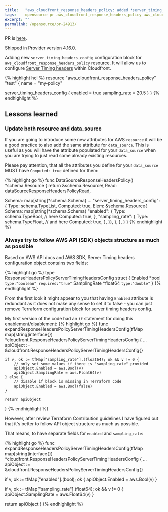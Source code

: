 ```yaml
---
title:   "aws_cloudfront_response_headers_policy: added *server_timing_headers_config* attribute"
tags:    opensource pr aws_cloudfront_response_headers_policy aws_cloudfront
excerpt: ""
permalink: /opensource/pr-24913/
---
```


PR is [ here][pr].

Shipped in Provider version [4.16.0](https://github.com/hashicorp/terraform-provider-aws/releases/tag/v4.16.0).

Adding new `server_timing_headers_config` configuration block for `aws_cloudfront_response_headers_policy` resource.
It will allow us to configure [Server Timing headers][sth] within Cloudfront.

{% highlight hcl %}
resource "aws_cloudfront_response_headers_policy" "test" {
  name = "my-policy"
	
  server_timing_headers_config {
    enabled       = true
    sampling_rate = 20.5 
  }
}
{% endhighlight %}

## Lessons learned

### Update both resource and data_source

If you are going to introduce some new attributes for AWS `resource` it will be a good practice to also add the same attribute for
`data_source`. This is useful as you will have the attribute populated for your `data_source` when you are trying to just
read some already existing resources.

Please pay attention, that all the attributes you define for your `data_source` MUST have `Computed: true` defined for them:

{% highlight go %}
func DataSourceResponseHeadersPolicy() *schema.Resource {
  return &schema.Resource{
  Read: dataSourceResponseHeadersPolicyRead,
  
  Schema: map[string]*schema.Schema{
      ...
      "server_timing_headers_config": {
          Type:     schema.TypeList,
          Computed: true,
          Elem: &schema.Resource{
              Schema: map[string]*schema.Schema{
                  "enabled": {
                      Type:     schema.TypeBool,
                      // here 
                      Computed: true,
                  },
                  "sampling_rate": {
                      Type:     schema.TypeFloat,
                      // and here
                      Computed: true,
                  },
              }},
          },
      },
  }
}
{% endhighlight %}

### Always try to follow AWS API (SDK) objects structure as much as possible

Based on AWS API docs and AWS SDK, Server Timing headers configuration object contains two fields:

{% highlight go %}
type ResponseHeadersPolicyServerTimingHeadersConfig struct {
    Enabled *bool `type:"boolean" required:"true"`
    SamplingRate *float64 `type:"double"`
}
{% endhighlight %}

From the first look it might appear to you that having `Enabled` attribute is redundant as it does not make any sense to
set it to false - you can just remove Terraform configuration block for server timing headers config.

My first version of the code had an `if` statement for doing this enablement/disablement:
{% highlight go %}
func expandResponseHeadersPolicyServerTimingHeadersConfig(tfMap map[string]interface{}) *cloudfront.ResponseHeadersPolicyServerTimingHeadersConfig {
    ...
    apiObject := &cloudfront.ResponseHeadersPolicyServerTimingHeadersConfig{}
    
    if v, ok := tfMap["sampling_rate"].(float64); ok && v != 0 {
        // only set some values if there is "sampling_rate" provided
        apiObject.Enabled = aws.Bool(v)
        apiObject.SamplingRate = aws.Float64(v)
    } else {
        // disable if block is missing in Terraform code
        apiObject.Enabled = aws.Bool(false)
    }

	return apiObject
}
{% endhighlight %}

However, after review Terraform Contribution guidelines I have figured out that it's better to follow API object structure
as much as possible.

That means, to have separate fields for `enabled` and `sampling_rate`:

{% highlight go %}
func expandResponseHeadersPolicyServerTimingHeadersConfig(tfMap map[string]interface{}) *cloudfront.ResponseHeadersPolicyServerTimingHeadersConfig {
  ...
  apiObject := &cloudfront.ResponseHeadersPolicyServerTimingHeadersConfig{}
  
  if v, ok := tfMap["enabled"].(bool); ok {
      apiObject.Enabled = aws.Bool(v)
  }
  
  if v, ok := tfMap["sampling_rate"].(float64); ok && v != 0 {
      apiObject.SamplingRate = aws.Float64(v)
  }
  
  return apiObject
}
{% endhighlight %}


[pr]: https://github.com/hashicorp/terraform-provider-aws/pull/24913
[sth]: https://aws.amazon.com/about-aws/whats-new/2022/03/amazon-cloudfront-server-timing-headers